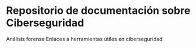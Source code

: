 # Repositorio de documentación sobre Ciberseguridad

Análisis forense 
Enlaces a herramientas útiles en ciberseguridad
